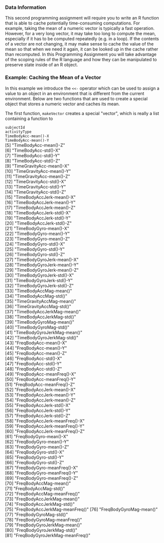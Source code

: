 ### Data Information

This second programming assignment will require you to write an R
function that is able to cache potentially time-consuming computations.
For example, taking the mean of a numeric vector is typically a fast
operation. However, for a very long vector, it may take too long to
compute the mean, especially if it has to be computed repeatedly (e.g.
in a loop). If the contents of a vector are not changing, it may make
sense to cache the value of the mean so that when we need it again, it
can be looked up in the cache rather than recomputed. In this
Programming Assignment you will take advantage of the scoping rules of
the R language and how they can be manipulated to preserve state inside
of an R object.

### Example: Caching the Mean of a Vector

In this example we introduce the `<<-` operator which can be used to
assign a value to an object in an environment that is different from the
current environment. Below are two functions that are used to create a
special object that stores a numeric vector and caches its mean.

The first function, `makeVector` creates a special "vector", which is
really a list containing a function to

 `subjectId`                     
 `activityType`                  
 `TimeBodyAcc-mean()-X`      
 `TimeBodyAcc-mean()-Y`          
 [5] "TimeBodyAcc-mean()-Z"          
 [6] "TimeBodyAcc-std()-X"           
 [7] "TimeBodyAcc-std()-Y"           
 [8] "TimeBodyAcc-std()-Z"           
 [9] "TimeGravityAcc-mean()-X"       
[10] "TimeGravityAcc-mean()-Y"       
[11] "TimeGravityAcc-mean()-Z"       
[12] "TimeGravityAcc-std()-X"        
[13] "TimeGravityAcc-std()-Y"        
[14] "TimeGravityAcc-std()-Z"        
[15] "TimeBodyAccJerk-mean()-X"      
[16] "TimeBodyAccJerk-mean()-Y"      
[17] "TimeBodyAccJerk-mean()-Z"      
[18] "TimeBodyAccJerk-std()-X"       
[19] "TimeBodyAccJerk-std()-Y"       
[20] "TimeBodyAccJerk-std()-Z"       
[21] "TimeBodyGyro-mean()-X"         
[22] "TimeBodyGyro-mean()-Y"         
[23] "TimeBodyGyro-mean()-Z"         
[24] "TimeBodyGyro-std()-X"          
[25] "TimeBodyGyro-std()-Y"          
[26] "TimeBodyGyro-std()-Z"          
[27] "TimeBodyGyroJerk-mean()-X"     
[28] "TimeBodyGyroJerk-mean()-Y"     
[29] "TimeBodyGyroJerk-mean()-Z"     
[30] "TimeBodyGyroJerk-std()-X"      
[31] "TimeBodyGyroJerk-std()-Y"      
[32] "TimeBodyGyroJerk-std()-Z"      
[33] "TimeBodyAccMag-mean()"         
[34] "TimeBodyAccMag-std()"          
[35] "TimeGravityAccMag-mean()"      
[36] "TimeGravityAccMag-std()"       
[37] "TimeBodyAccJerkMag-mean()"     
[38] "TimeBodyAccJerkMag-std()"      
[39] "TimeBodyGyroMag-mean()"        
[40] "TimeBodyGyroMag-std()"         
[41] "TimeBodyGyroJerkMag-mean()"    
[42] "TimeBodyGyroJerkMag-std()"     
[43] "FreqBodyAcc-mean()-X"          
[44] "FreqBodyAcc-mean()-Y"          
[45] "FreqBodyAcc-mean()-Z"          
[46] "FreqBodyAcc-std()-X"           
[47] "FreqBodyAcc-std()-Y"           
[48] "FreqBodyAcc-std()-Z"           
[49] "FreqBodyAcc-meanFreq()-X"      
[50] "FreqBodyAcc-meanFreq()-Y"      
[51] "FreqBodyAcc-meanFreq()-Z"      
[52] "FreqBodyAccJerk-mean()-X"      
[53] "FreqBodyAccJerk-mean()-Y"      
[54] "FreqBodyAccJerk-mean()-Z"      
[55] "FreqBodyAccJerk-std()-X"       
[56] "FreqBodyAccJerk-std()-Y"       
[57] "FreqBodyAccJerk-std()-Z"       
[58] "FreqBodyAccJerk-meanFreq()-X"  
[59] "FreqBodyAccJerk-meanFreq()-Y"  
[60] "FreqBodyAccJerk-meanFreq()-Z"  
[61] "FreqBodyGyro-mean()-X"         
[62] "FreqBodyGyro-mean()-Y"         
[63] "FreqBodyGyro-mean()-Z"         
[64] "FreqBodyGyro-std()-X"          
[65] "FreqBodyGyro-std()-Y"          
[66] "FreqBodyGyro-std()-Z"          
[67] "FreqBodyGyro-meanFreq()-X"     
[68] "FreqBodyGyro-meanFreq()-Y"     
[69] "FreqBodyGyro-meanFreq()-Z"     
[70] "FreqBodyAccMag-mean()"         
[71] "FreqBodyAccMag-std()"          
[72] "FreqBodyAccMag-meanFreq()"     
[73] "FreqBodyAccJerkMag-mean()"     
[74] "FreqBodyAccJerkMag-std()"      
[75] "FreqBodyAccJerkMag-meanFreq()" 
[76] "FreqBodyGyroMag-mean()"        
[77] "FreqBodyGyroMag-std()"         
[78] "FreqBodyGyroMag-meanFreq()"    
[79] "FreqBodyGyroJerkMag-mean()"    
[80] "FreqBodyGyroJerkMag-std()"     
[81] "FreqBodyGyroJerkMag-meanFreq()"
